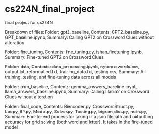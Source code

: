 # cs224N_final_project
final project for cs224N

Breakdown of files:
Folder: gpt2_baseline, Contents: GPT2_baseline.py, GPT_baseline.ipynb, Summary: Calling GPT2 on Crossword Clues without alteration

Folder: fine_tuning, Contents: fine_tuning.py, ishan_finetuning.ipynb, Summary: Fine-tuned GPT2 on Crossword Clues

Folder: data, Contents: data_processing.ipynb, nytcrosswords.csv, output.txt, reformatted.txt, training_data.txt, testing.csv, Summary: All training, testing, and fine-tuning data across all models

Folder: ohm_baseline, Contents: gemma_answers_baseline.ipynb, llama_answers_baseline.ipynb, Summary: Calling Llama2 on Crossword Clues without alteration

Folder: final_code, Contents: Biencoder.py, CrosswordStruct.py, Loopy_BP.py, Model.py, Solver.py, Testing.py, bigram_dict.py, main.py, Summary: End-to-end process for taking in a json filepath and outputting accuracy for grid solving (both word and letter). It takes in the fine-tuned model



